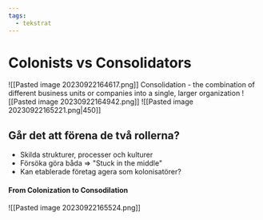 ```yaml
---
tags:
  - tekstrat
---
```

# Colonists vs Consolidators
![[Pasted image 20230922164617.png]]
Consolidation - the combination of different business units or companies into a single, larger organization
![[Pasted image 20230922164942.png]]
![[Pasted image 20230922165221.png|450]]

## Går det att förena de två rollerna?
- Skilda strukturer, processer och kulturer
- Försöka göra båda $\Rightarrow$ "Stuck in the middle"
- Kan etablerade företag agera som kolonisatörer?

#### From Colonization to Consodilation
![[Pasted image 20230922165524.png]]
